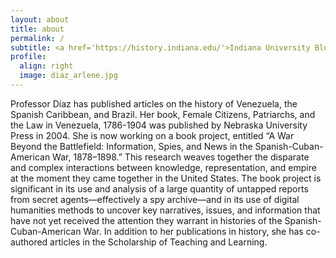 ```yaml
---
layout: about
title: about
permalink: /
subtitle: <a href='https://history.indiana.edu/'>Indiana University Bloomington</a>
profile:
  align: right
  image: diaz_arlene.jpg
---
```


Professor Díaz has published articles on the history of Venezuela, the Spanish Caribbean, and Brazil. Her book, Female Citizens, Patriarchs, and the Law in Venezuela, 1786-1904 was published by Nebraska University Press in 2004. She is now working on a book project, entitled “A War Beyond the Battlefield: Information, Spies, and News in the Spanish-Cuban-American War, 1878–1898.” This research weaves together the disparate and complex interactions between knowledge, representation, and empire at the moment they came together in the United States. The book project is significant in its use and analysis of a large quantity of untapped reports from secret agents—effectively a spy archive—and in its use of digital humanities methods to uncover key narratives, issues, and information that have not yet received the attention they warrant in histories of the Spanish-Cuban-American War. In addition to her publications in history, she has co-authored articles in the Scholarship of Teaching and Learning.
